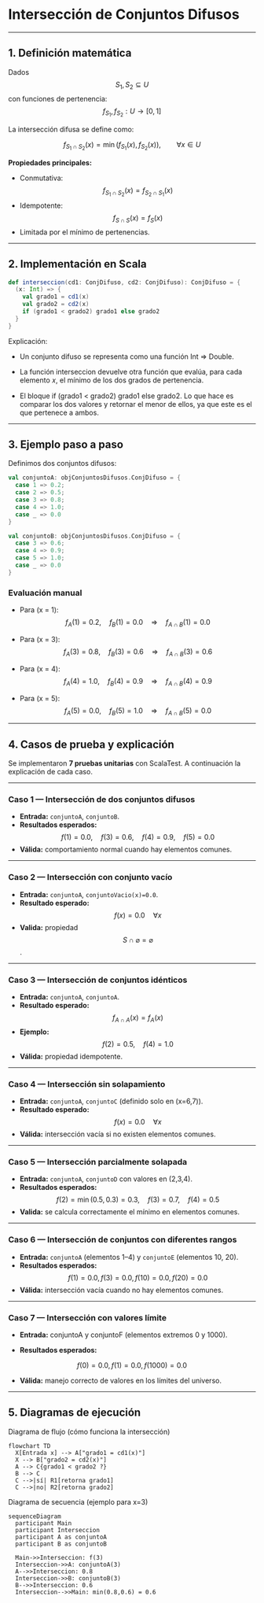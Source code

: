 # Intersección de Conjuntos Difusos


---

## 1. Definición matemática

Dados $$S_1, S_2 \subseteq U$$ con funciones de pertenencia:
$$f_{S_1}, f_{S_2}: U \to [0,1]$$

La intersección difusa se define como:

$$f_{S_1 \cap S_2}(x) = \min\big(f_{S_1}(x), f_{S_2}(x)\big),\qquad \forall x\in U$$

**Propiedades principales:**
- Conmutativa:  $$f_{S_1 \cap S_2}(x) = f_{S_2 \cap S_1}(x)$$
- Idempotente:  
  $$f_{S \cap S}(x) = f_S(x)$$
- Limitada por el mínimo de pertenencias.

---

## 2. Implementación en Scala

```scala
def interseccion(cd1: ConjDifuso, cd2: ConjDifuso): ConjDifuso = {
  (x: Int) => {
    val grado1 = cd1(x)
    val grado2 = cd2(x)
    if (grado1 < grado2) grado1 else grado2
  }
}
```
Explicación:

- Un conjunto difuso se representa como una función Int => Double.


- La función interseccion devuelve otra función que evalúa, para cada elemento
𝑥, el mínimo de los dos grados de pertenencia.


- El bloque if (grado1 < grado2) grado1 else grado2.
Lo que hace es comparar los dos valores y retornar el menor de ellos, ya que este es el que pertenece a ambos.

---

## 3. Ejemplo paso a paso

Definimos dos conjuntos difusos:

```Scala 
val conjuntoA: objConjuntosDifusos.ConjDifuso = {
  case 1 => 0.2;
  case 2 => 0.5;
  case 3 => 0.8;
  case 4 => 1.0;
  case _ => 0.0
}

val conjuntoB: objConjuntosDifusos.ConjDifuso = {
  case 3 => 0.6;
  case 4 => 0.9;
  case 5 => 1.0;
  case _ => 0.0
}
```
### Evaluación manual

- Para \(x = 1\):  
  $$f_A(1) = 0.2, \quad f_B(1) = 0.0 \quad \Rightarrow \quad f_{A \cap B}(1) = 0.0$$

- Para \(x = 3\):  
  $$f_A(3) = 0.8, \quad f_B(3) = 0.6 \quad \Rightarrow \quad f_{A \cap B}(3) = 0.6$$

- Para \(x = 4\):  
  $$f_A(4) = 1.0, \quad f_B(4) = 0.9 \quad \Rightarrow \quad f_{A \cap B}(4) = 0.9$$

- Para \(x = 5\):  
  $$f_A(5) = 0.0, \quad f_B(5) = 1.0 \quad \Rightarrow \quad f_{A \cap B}(5) = 0.0$$

---

## 4. Casos de prueba y explicación

Se implementaron **7 pruebas unitarias** con ScalaTest. A continuación la explicación de cada caso.

---

### Caso 1 — Intersección de dos conjuntos difusos
- **Entrada:** `conjuntoA`, `conjuntoB`.
- **Resultados esperados:**
  $$f(1)=0.0, \quad f(3)=0.6, \quad f(4)=0.9, \quad f(5)=0.0$$
- **Válida:** comportamiento normal cuando hay elementos comunes.

---

### Caso 2 — Intersección con conjunto vacío
- **Entrada:** `conjuntoA`, `conjuntoVacio(x)=0.0`.
- **Resultado esperado:**
  $$f(x)=0.0 \quad \forall x$$
- **Valida:** propiedad $$S \cap \varnothing = \varnothing$$.

---

### Caso 3 — Intersección de conjuntos idénticos
- **Entrada:** `conjuntoA`, `conjuntoA`.
- **Resultado esperado:**
  $$f_{A \cap A}(x) = f_A(x)$$
- **Ejemplo:**
  $$f(2)=0.5, \quad f(4)=1.0$$
- **Válida:** propiedad idempotente.

---

### Caso 4 — Intersección sin solapamiento
- **Entrada:** `conjuntoA`, `conjuntoC` (definido solo en \(x=6,7\)).
- **Resultado esperado:**
  $$f(x)=0.0 \quad \forall x$$
- **Válida:** intersección vacía si no existen elementos comunes.

---

### Caso 5 — Intersección parcialmente solapada
- **Entrada:** `conjuntoA`, `conjuntoD` con valores en \(2,3,4\).
- **Resultados esperados:**
  $$f(2)=\min(0.5,0.3)=0.3, \quad f(3)=0.7, \quad f(4)=0.5$$
- **Valida:** se calcula correctamente el mínimo en elementos comunes.

---

### Caso 6 — Intersección de conjuntos con diferentes rangos

- **Entrada:** `conjuntoA` (elementos 1–4) y `conjuntoE` (elementos 10, 20).
- **Resultados esperados:**
    $$f(1) = 0.0, f(3) = 0.0, f(10) = 0.0, f(20) = 0.0$$
- **Válida:** intersección vacía cuando no hay elementos comunes.

---

### Caso 7 — Intersección con valores límite
- **Entrada:** conjuntoA y conjuntoF (elementos extremos 0 y 1000).

- **Resultados esperados:**

$$f(0) = 0.0, f(1) = 0.0, f(1000) = 0.0$$

- **Válida:** manejo correcto de valores en los límites del universo.

---

## 5. Diagramas de ejecución

Diagrama de flujo (cómo funciona la intersección)

```mermaid
flowchart TD
  X[Entrada x] --> A["grado1 = cd1(x)"]
  X --> B["grado2 = cd2(x)"]
  A --> C{grado1 < grado2 ?}
  B --> C
  C -->|sí| R1[retorna grado1]
  C -->|no| R2[retorna grado2]
```

Diagrama de secuencia (ejemplo para x=3)

```mermaid
sequenceDiagram
  participant Main
  participant Interseccion
  participant A as conjuntoA
  participant B as conjuntoB

  Main->>Interseccion: f(3)
  Interseccion->>A: conjuntoA(3)
  A-->>Interseccion: 0.8
  Interseccion->>B: conjuntoB(3)
  B-->>Interseccion: 0.6
  Interseccion-->>Main: min(0.8,0.6) = 0.6
```
